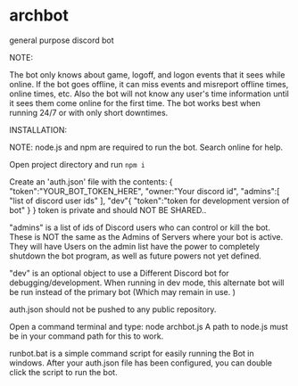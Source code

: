 # archbot
general purpose discord bot

NOTE:

The bot only knows about game, logoff, and logon events that it sees while online. If the bot goes offline, it can miss events and misreport offline times, online times, etc. Also the bot will not know any user's time information until it sees them come online for the first time. The bot works best when running 24/7 or with only short downtimes.

INSTALLATION:

NOTE: node.js and npm are required to run the bot. Search online for help.

Open project directory and run `npm i`

Create an 'auth.json' file with the contents: {
	"token":"YOUR_BOT_TOKEN_HERE",
	"owner:"Your discord id",
	"admins":[
		"list of discord user ids"
	],
	"dev"{
		"token":"token for development version of bot"
	}
}
token is private and should NOT BE SHARED..

"admins" is a list of ids of Discord users who can control or kill the bot.
These is NOT the same as the Admins of Servers where your bot is active. They will have
Users on the admin list have the power to completely shutdown the bot program,
as well as future powers not yet defined.

"dev" is an optional object to use a Different Discord bot for debugging/development.
When running in dev mode, this alternate bot will be run instead of the primary bot
(Which may remain in use. )

auth.json should not be pushed to any public repository.

Open a command terminal and type: node archbot.js A path to node.js must be in your command path for this to work.

runbot.bat is a simple command script for easily running the Bot in windows. After your auth.json file has been configured, you can double click the script to run the bot.